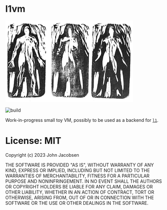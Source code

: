 # l1vm

<img src="l1vm.png" width="400">

![build](https://github.com/eigenhombre/l1vm/actions/workflows/build.yml/badge.svg)

Work-in-progress small toy VM, possibly to be used as a backend for
[`l1`](https://github.com/eigenhombre/l1).

# License: MIT

Copyright (c) 2023 John Jacobsen

THE SOFTWARE IS PROVIDED "AS IS", WITHOUT WARRANTY OF ANY KIND, EXPRESS OR
IMPLIED, INCLUDING BUT NOT LIMITED TO THE WARRANTIES OF MERCHANTABILITY,
FITNESS FOR A PARTICULAR PURPOSE AND NONINFRINGEMENT. IN NO EVENT SHALL THE
AUTHORS OR COPYRIGHT HOLDERS BE LIABLE FOR ANY CLAIM, DAMAGES OR OTHER
LIABILITY, WHETHER IN AN ACTION OF CONTRACT, TORT OR OTHERWISE, ARISING FROM,
OUT OF OR IN CONNECTION WITH THE SOFTWARE OR THE USE OR OTHER DEALINGS IN THE
SOFTWARE.

